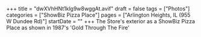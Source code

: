 +++
title = "dwXVhHNt1klg9w8wggAt.avif"
draft = false
tags = ["Photos"]
categories = ["ShowBiz Pizza Place"]
pages = ["Arlington Heights, IL (955 W Dundee Rd)"]
startDate = ""
+++
The Store's exterior as a ShowBiz Pizza Place as shown in 1987's 'Gold Through The Fire'
